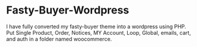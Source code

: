 # Fasty-Buyer-Wordpress
I have fully converted my fasty-buyer theme into a wordpress using PHP. Put Single Product, Order, Notices, MY Account, Loop, Global, emails, cart, and auth in a folder named woocommerce.
